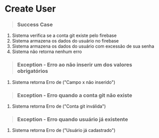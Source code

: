 # Create User

> ### Success Case
1. Sistema verifica se a conta git existe pelo firebase
2. Sistema armazena os dados do usuário no firebase
3. Sistema armazena os dados do usuário com excessão de sua senha
4. Sistema não retorna nenhum erro

> ### Exception - Erro ao não inserir um dos valores obrigatórios
1. Sistema retorna Erro de ("Campo x não inserido")

> ### Exception - Erro quando a conta git não existe
1. Sistema retorna Erro de ("Conta git inválida")

> ### Exception - Erro quando usuário já existente
1. Sistema retorna Erro de ("Usuário já cadastrado")

